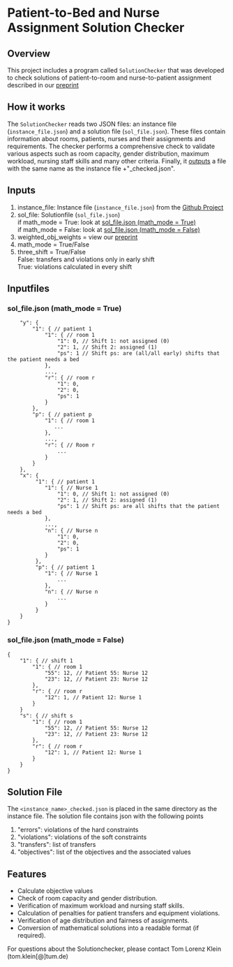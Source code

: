 # Patient-to-Bed and Nurse Assignment Solution Checker

## Overview
This project includes a program called `SolutionChecker` that was developed to check solutions of patient-to-room and nurse-to-patient assignment described in our [preprint](https://arxiv.org/abs/2309.10739)

## How it works
The `SolutionChecker` reads two JSON files: an instance file (`instance_file.json`) and a solution file (`sol_file.json`). These files contain information about rooms, patients, nurses and their assignments and requirements. The checker performs a comprehensive check to validate various aspects such as room capacity, gender distribution, maximum workload, nursing staff skills and many other criteria. Finally, it [outputs](#checked_file) a file with the same name as the instance file +"_checked.json".


## Inputs
1. instance_file: Instance file (`instance_file.json`) from the  [Github Project](https://github.com/TLKT0M/PRA_instance_generator)
2. sol_file: Solutionfile (`sol_file.json`) \
    if math_mode = True: look at  [sol_file.json (math_mode = True)](#math_mode_true) \
    if math_mode = False: look at  [sol_file.json (math_mode = False)](#math_mode_false)
3. weighted_obj_weights = view our [preprint](https://arxiv.org/abs/2309.10739)
4. math_mode = True/False
5. three_shift = True/False \
    False: transfers and violations only in early shift \
    True: violations calculated in every shift

## Inputfiles <a name="Inputfiles"></a>
### sol_file.json (math_mode = True)  <a name="math_mode_true"></a>
```{
    "y": {
        "1": { // patient 1
            "1": { // room 1
                "1": 0, // Shift 1: not assigned (0)
                "2": 1, // Shift 2: assigned (1)
                "ps": 1 // Shift ps: are (all/all early) shifts that the patient needs a bed
            },
            ...,
            "r": { // room r
                "1": 0,
                "2": 0,
                "ps": 1 
            }
        },
        "p": { // patient p
            "1": { // room 1
               ...
            },
            ...,
            "r": { // Room r
                ...
            }
        }
    },
    "x": {
         "1": { // patient 1
            "1": { // Nurse 1
                "1": 0, // Shift 1: not assigned (0)
                "2": 1, // Shift 2: assigned (1)
                "ps": 1 // Shift ps: are all shifts that the patient needs a bed
            },
            ...,
            "n": { // Nurse n
                "1": 0,
                "2": 0,
                "ps": 1 
            }
         },
         "p": { // patient 1
            "1": { // Nurse 1
                ...
            },
            "n": { // Nurse n
                ...
            }
         }
    }
}
```

### sol_file.json (math_mode = False) <a name="math_mode_false"></a>
```
{
    "1": { // shift 1
        "1": { // room 1
            "55": 12, // Patient 55: Nurse 12
            "23": 12, // Patient 23: Nurse 12
        },
        "r": { // room r
            "12": 1, // Patient 12: Nurse 1
        }
    }
    "s": { // shift s
        "1": { // room 1
            "55": 12, // Patient 55: Nurse 12
            "23": 12, // Patient 23: Nurse 12
        },
        "r": { // room r
            "12": 1, // Patient 12: Nurse 1
        }
    }
}
```

## Solution File <a name="checked_file"></a>
The `<instance_name>_checked.json` is placed in the same directory as the instance file. The solution file contains json with the following points
1. "errors": violations of the hard constraints
2. "violations": violations of the soft constraints
3. "transfers": list of transfers 
4. "objectives": list of the objectives and the associated values


## Features
- Calculate objective values
- Check of room capacity and gender distribution.
- Verification of maximum workload and nursing staff skills.
- Calculation of penalties for patient transfers and equipment violations.
- Verification of age distribution and fairness of assignments.
- Conversion of mathematical solutions into a readable format (if required).


For questions about the Solutionchecker, please contact Tom Lorenz Klein (tom.klein[@]tum.de)
